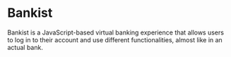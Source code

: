 # Bankist
Bankist is a JavaScript-based virtual banking experience that allows users to log in to their account and use different functionalities, almost like in an actual bank.
